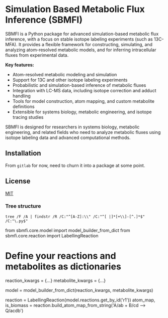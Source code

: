 # Simulation Based Metabolic Flux Inference (SBMFI)

SBMFI is a Python package for advanced simulation-based metabolic flux inference, with a focus on stable isotope labeling experiments (such as 13C-MFA). It provides a flexible framework for constructing, simulating, and analyzing atom-resolved metabolic models, and for inferring intracellular fluxes from experimental data.

**Key features:**
- Atom-resolved metabolic modeling and simulation
- Support for 13C and other isotope labeling experiments
- Probabilistic and simulation-based inference of metabolic fluxes
- Integration with LC-MS data, including isotope correction and adduct handling
- Tools for model construction, atom mapping, and custom metabolite definitions
- Extensible for systems biology, metabolic engineering, and isotope tracing studies

SBMFI is designed for researchers in systems biology, metabolic engineering, and related fields who need to analyze metabolic fluxes using isotope labeling data and advanced computational methods.

## Installation

From `gitlab` for now, need to churn it into a package at some point.

## License
[MIT](https://choosealicense.com/licenses/mit/)


### Tree structure
`tree /F /A | findstr /R /C:"^[A-Z]:\\" /C:"^[ |]*[+\\]-[^.]*$" /C:"\.py$"`

from sbmfi.core.model import model_builder_from_dict
from sbmfi.core.reaction import LabellingReaction

# Define your reactions and metabolites as dictionaries
reaction_kwargs = {...}
metabolite_kwargs = {...}

model = model_builder_from_dict(reaction_kwargs, metabolite_kwargs)

reaction = LabellingReaction(model.reactions.get_by_id('r1'))
atom_map, is_biomass = reaction.build_atom_map_from_string('A/ab + B/cd --> Q/acdb')
